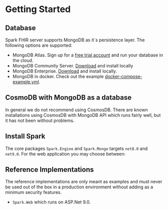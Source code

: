 # Getting Started

## Database

Spark FHIR server supports MongoDB as it´s persistence layer. The following options are supported:

- MongoDB Atlas. Sign up for a [free trial account](https://www.mongodb.com/download-center) and run your database in the cloud.
- MongoDB Community Server. [Download](https://www.mongodb.com/download-center/community) and install locally
- MongoDB Enterprise. [Download](https://www.mongodb.com/download-center/enterprise) and install locally.
- MongoDB in docker. Check out the example [docker-compose-example.yml](../.docker/docker-compose.example.yml).

## CosmoDB with MongoDB as a database
In general we do not recommend using CosmosDB. There are known installations using CosmosDB with MongoDB API which runs fairly well, but it has not been without problems.

## Install Spark

The core packages `Spark.Engine` and `Spark.Mongo` targets `net8.0` and `net9.0`. For the web application you may choose between:

## Reference Implementations
The reference implementations are only meant as examples and must never be used out of the box in a production environment without adding as a minimum security features.

- `Spark.Web` which runs on ASP.Net 9.0.
